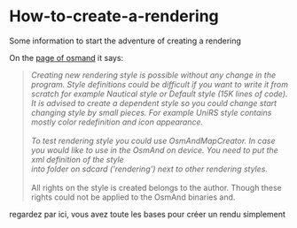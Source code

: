 # How-to-create-a-rendering
Some information to start the adventure of creating a rendering

On the [page of osmand](https://www.osmand.net/docs/build-it/rendering/) it says:

  >*Creating new rendering style is possible without any change in the program. Style definitions could be difficult if you want to write it from scratch for example Nautical style or Default style (15K lines of code). It is advised to create a dependent style so you could change start changing style by small pieces. For example UniRS style contains mostly color redefinition and icon appearance.<br><br>To test rendering style you could use OsmAndMapCreator. In case you would like to use in the OsmAnd on device. You need to put the xml definition of the style<br> into folder on sdcard ('rendering') next to other rendering styles.*<br><br>All rights on the style is created belongs to the author. Though these rights could not be applied to the OsmAnd binaries and.


regardez par ici, vous avez toute les bases pour créer un rendu simplement 
